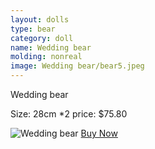 ```yaml
---
layout: dolls
type: bear
category: doll
name: Wedding bear
molding: nonreal
image: Wedding bear/bear5.jpeg
---
```


Wedding bear

Size: 28cm *2
price: $75.80

![Wedding bear](http://image.space.rakuten.co.jp/d/strg/ctrl/9/ac641fd8e8eaeba25e6e1ba295cdb298cd4d7f68.14.2.9.2.jpeg)
     <a class="btn giga" href="{{site.baseurl}}/cart/">Buy Now</a>
